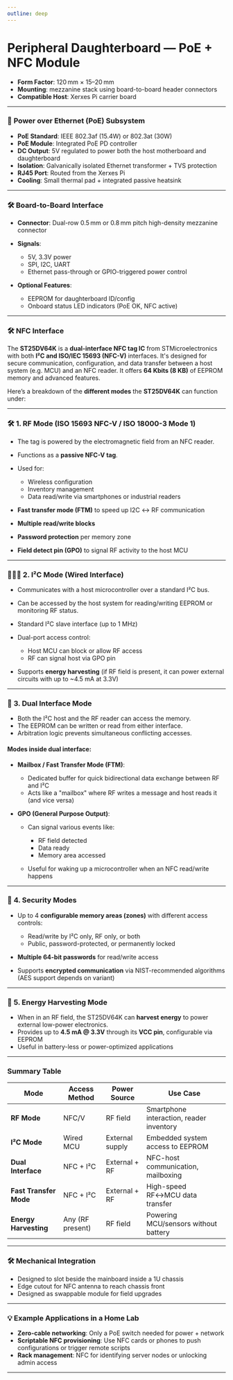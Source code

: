 ```yaml
---
outline: deep
---
```


# Peripheral Daughterboard — PoE + NFC Module


* **Form Factor**: 120 mm × 15–20 mm       
* **Mounting**: mezzanine stack using board-to-board header connectors       
* **Compatible Host**: Xerxes Pi carrier board       

---

### 🔋 **Power over Ethernet (PoE) Subsystem**

* **PoE Standard**: IEEE 802.3af (15.4W) or 802.3at (30W)
* **PoE Module**: Integrated PoE PD controller
* **DC Output**: 5V regulated to power both the host motherboard and daughterboard
* **Isolation**: Galvanically isolated Ethernet transformer + TVS protection
* **RJ45 Port**: Routed from the Xerxes Pi
* **Cooling**: Small thermal pad + integrated passive heatsink

---

### 🛠️ **Board-to-Board Interface**

* **Connector**: Dual-row 0.5 mm or 0.8 mm pitch high-density mezzanine connector
* **Signals**:

  * 5V, 3.3V power
  * SPI, I2C, UART
  * Ethernet pass-through or GPIO-triggered power control
* **Optional Features**:

  * EEPROM for daughterboard ID/config
  * Onboard status LED indicators (PoE OK, NFC active)

---

### 🛠️ **NFC Interface**

The **ST25DV64K** is a **dual-interface NFC tag IC** from STMicroelectronics with both **I²C and ISO/IEC 15693 (NFC-V)** interfaces. It's designed for secure communication, configuration, and data transfer between a host system (e.g. MCU) and an NFC reader. It offers **64 Kbits (8 KB)** of EEPROM memory and advanced features.

Here’s a breakdown of the **different modes** the **ST25DV64K** can function under:

---

### 🛠️ **1. RF Mode (ISO 15693 NFC-V / ISO 18000-3 Mode 1)**

* The tag is powered by the electromagnetic field from an NFC reader.
* Functions as a **passive NFC-V tag**.
* Used for:

  * Wireless configuration
  * Inventory management
  * Data read/write via smartphones or industrial readers


* **Fast transfer mode (FTM)** to speed up I2C ↔ RF communication
* **Multiple read/write blocks**
* **Password protection** per memory zone
* **Field detect pin (GPO)** to signal RF activity to the host MCU

---

### 👨🏻‍💻 **2. I²C Mode (Wired Interface)**

* Communicates with a host microcontroller over a standard I²C bus.
* Can be accessed by the host system for reading/writing EEPROM or monitoring RF status.
* Standard I²C slave interface (up to 1 MHz)
* Dual-port access control:

  * Host MCU can block or allow RF access
  * RF can signal host via GPO pin
* Supports **energy harvesting** (if RF field is present, it can power external circuits with up to \~4.5 mA at 3.3V)

---

### 🔁 **3. Dual Interface Mode**

* Both the I²C host and the RF reader can access the memory.
* The EEPROM can be written or read from either interface.
* Arbitration logic prevents simultaneous conflicting accesses.

#### Modes inside dual interface:

* **Mailbox / Fast Transfer Mode (FTM)**:

  * Dedicated buffer for quick bidirectional data exchange between RF and I²C
  * Acts like a "mailbox" where RF writes a message and host reads it (and vice versa)

* **GPO (General Purpose Output)**:

  * Can signal various events like:

    * RF field detected
    * Data ready
    * Memory area accessed
  * Useful for waking up a microcontroller when an NFC read/write happens

---

### 🔐 **4. Security Modes**

* Up to 4 **configurable memory areas (zones)** with different access controls:

  * Read/write by I²C only, RF only, or both
  * Public, password-protected, or permanently locked
* **Multiple 64-bit passwords** for read/write access
* Supports **encrypted communication** via NIST-recommended algorithms (AES support depends on variant)

---

### 🔋 **5. Energy Harvesting Mode**

* When in an RF field, the ST25DV64K can **harvest energy** to power external low-power electronics.
* Provides up to **4.5 mA @ 3.3V** through its **VCC pin**, configurable via EEPROM
* Useful in battery-less or power-optimized applications

---

### Summary Table

| Mode                   | Access Method    | Power Source    | Use Case                                 |
| ---------------------- | ---------------- | --------------- | ---------------------------------------- |
| **RF Mode**            | NFC/V            | RF field        | Smartphone interaction, reader inventory |
| **I²C Mode**           | Wired MCU        | External supply | Embedded system access to EEPROM         |
| **Dual Interface**     | NFC + I²C        | External + RF   | NFC-host communication, mailboxing       |
| **Fast Transfer Mode** | NFC + I²C        | External + RF   | High-speed RF↔MCU data transfer          |
| **Energy Harvesting**  | Any (RF present) | RF field        | Powering MCU/sensors without battery     |

---


### 🛠️ **Mechanical Integration**

* Designed to slot beside the mainboard inside a 1U chassis
* Edge cutout for NFC antenna to reach chassis front
* Designed as swappable module for field upgrades

---

### 💡 Example Applications in a Home Lab

* **Zero-cable networking**: Only a PoE switch needed for power + network
* **Scriptable NFC provisioning**: Use NFC cards or phones to push configurations or trigger remote scripts
* **Rack management**: NFC for identifying server nodes or unlocking admin access

---

